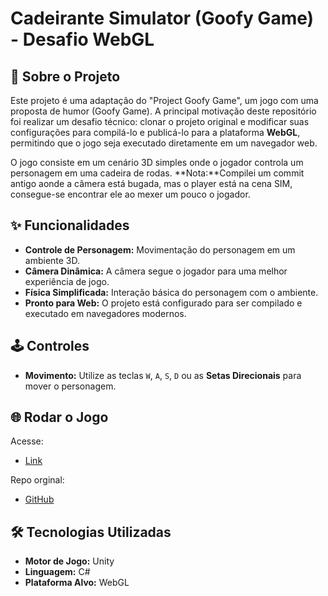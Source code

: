 # Cadeirante Simulator (Goofy Game) - Desafio WebGL


## 📜 Sobre o Projeto

Este projeto é uma adaptação do "Project Goofy Game", um jogo com uma proposta de humor (Goofy Game). A principal motivação deste repositório foi realizar um desafio técnico: clonar o projeto original e modificar suas configurações para compilá-lo e publicá-lo para a plataforma **WebGL**, permitindo que o jogo seja executado diretamente em um navegador web.

O jogo consiste em um cenário 3D simples onde o jogador controla um personagem em uma cadeira de rodas. **Nota:**Compilei um commit antigo aonde a câmera está bugada, mas o player está na cena SIM, consegue-se encontrar ele ao mexer um pouco o jogador.

## ✨ Funcionalidades

* **Controle de Personagem:** Movimentação do personagem em um ambiente 3D.
* **Câmera Dinâmica:** A câmera segue o jogador para uma melhor experiência de jogo.
* **Física Simplificada:** Interação básica do personagem com o ambiente.
* **Pronto para Web:** O projeto está configurado para ser compilado e executado em navegadores modernos.

## 🕹️ Controles

* **Movimento:** Utilize as teclas `W`, `A`, `S`, `D` ou as **Setas Direcionais** para mover o personagem.



## 🌐 Rodar o Jogo

Acesse:




* [Link](https://play.unity.com/en/games/6e8dbc5b-f1bd-46a1-b1da-f2094e262fe2/build)


Repo orginal:

* [GitHub](https://github.com/Spet001/Project-Goofy-Game-)


## 🛠️ Tecnologias Utilizadas

* **Motor de Jogo:** Unity
* **Linguagem:** C#
* **Plataforma Alvo:** WebGL
